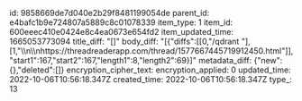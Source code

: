 id: 9858669de7d040e2b29f8481199054de
parent_id: e4bafc1b9e724807a5889c8c01078339
item_type: 1
item_id: 600eeec410e0424e8c4ea0673e654fd2
item_updated_time: 1665053773094
title_diff: "[]"
body_diff: "[{\"diffs\":[[0,\"/qdrant \"],[1,\"\\\n\\\nhttps://threadreaderapp.com/thread/1577667445719912450.html\"]],\"start1\":167,\"start2\":167,\"length1\":8,\"length2\":69}]"
metadata_diff: {"new":{},"deleted":[]}
encryption_cipher_text: 
encryption_applied: 0
updated_time: 2022-10-06T10:56:18.347Z
created_time: 2022-10-06T10:56:18.347Z
type_: 13